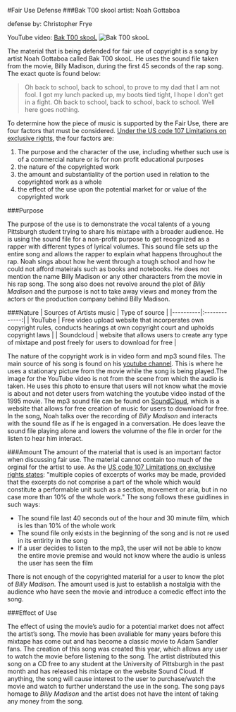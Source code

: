 #Fair Use Defense
###Bak T00 skool
artist: Noah Gottaboa

defense by: Christopher Frye

YouTube video: [Bak T00 skooL](https://www.youtube.com/watch?v=YnQQM7nKh74) 
![Bak T00 skooL](http://i.imgur.com/njWbr8s.gif)

The material that is being defended for fair use of copyright is a song by artist Noah Gottaboa called Bak T00 skooL. He uses the sound file taken from the movie, Billy Madison, during the first 45 seconds of the rap song. The exact quote is found below:

> Oh back to school, back to school, to prove to my dad that I am not fool. I got my lunch packed up, my boots tied tight, I hope I don't get in a fight. Oh back to school, back to school, back to school. Well here goes nothing.

To determine how the piece of music is supported by the Fair Use, there are four factors that must be considered. [Under the US code 107 Limitations on exclusive rights](https://www.law.cornell.edu/uscode/text/17/107), the four factors are: 

1. The purpose and the character of the use, including whether such use is of a commercial nature or is for non profit educational purposes
2. the nature of the copyrighted work
3. the amount and substantiality of the portion used in relation to the copyrighted work as a whole
4. the effect of the use upon the potential market for or value of the copyrighted work

###Purpose

The purpose of the use is to demonstrate the vocal talents of a young Pittsburgh student trying to share his mixtape with a broader audience. He is using the sound file for a non-profit purpose to get recognized as a rapper with different types of lyrical volumes. This sound file sets up the entire song and allows the rapper to explain what happens throughout the rap. Noah sings about how he went through a tough school and how he could not afford mateirals such as books and notebooks. He does not mention the name Billy Madison or any other characters from the movie in his rap song. The song also does not revolve around the plot of *Billy Madison* and the purpose is not to take away views and money from the actors or the production company behind Billy Madison. 

###Nature
| Sources of Artists music   |    Type of source     |
|----------|:-------------:|
| YouTube |  Free video upload website that incorperates own copyright rules, conducts hearings at own copyright court and upholds copyright laws  |
| Soundcloud |  website that allows users to create any type of mixtape and post freely for users to download for free  |

The nature of the copyright work is in video form and mp3 sound files. The main source of his song is found on his [youtube channel](https://www.youtube.com/watch?v=YnQQM7nKh74). This is where he uses a stationary picture from the movie while the song is being played.The image for the YouTube video is not from the scene from which the audio is taken. He uses this photo to ensure that users will not know what the movie is about and not deter users from watching the youtube video instad of the 1995 movie. The mp3 sound file can be found on [SoundCloud](https://soundcloud.com/noah-gottaboa), which is a website that allows for free creation of music for users to download for free. In the song, Noah talks over the recording of *Billy Madison* and interacts with the sound file as if he is engaged in a conversation. He does leave the sound file playing alone and lowers the volumne of the file in order for the listen to hear him interact. 


###Amount
The amount of the material that is used is an important factor when discussing fair use. The material cannot contain too much of the orginal for the artist to use. As the [US code 107 Limitations on exclusive rights states](https://www.law.cornell.edu/uscode/text/17/107): "multiple copies of excerpts of works may be made, provided that the excerpts do not comprise a part of the whole which would constitute a performable unit such as a section, movement or aria, but in no case more than 10% of the whole work." The song follows these guidlines in such ways: 

* The sound file last 40 seconds out of the hour and 30 minute film, which is les than 10% of the whole work
* The sound file only exists in the beginning of the song and is not re used in its entirity in the song
* If a user decides to listen to the mp3, the user will not be able to know the entire movie premise and would not know where the audio is unless the user has seen the film

There is not enough of the copyrighted material for a user to know the plot of *Billy Madison*. The amount used is just to establish a nostalgia with the audience who have seen the movie and introduce a comedic effect into the song.

###Effect of Use

The effect of using the movie’s audio for a potential market does not affect the artist’s song. The movie has been avaliable for many years before this mixtape has come out and has become a classic movie to Adam Sandler fans. The creation of this song was created this year, which allows any user to watch the movie before listening to the song. The artist distributed this song on a CD free to any student at the University of Pittsburgh in the past month and has released his mixtape on the website Sound Cloud. If anything, the song will cause interest to the user to purchase/watch the movie and watch to further understand the use in the song. The song pays homage to *Billy Madison* and the artist does not have the intent of taking any money from the song. 


